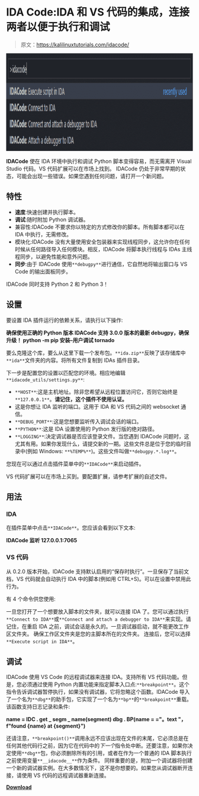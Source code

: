 # IDA Code:IDA 和 VS 代码的集成，连接两者以便于执行和调试

> 原文：<https://kalilinuxtutorials.com/idacode/>

[![](img//d0f8cfe9dc7325ed41aaa0a6cd7bf3b9.png)](https://blogger.googleusercontent.com/img/a/AVvXsEj45vUaqbMXSVB5ANVBlcnGXZJ9nAsU7ZWpUxCDYDjMakygt5X-eUEal6wVzl1nPivVSbKIX-d0JHjbvfERs2IecauMLEmF0qjLGDk5Vu97lWriC4itbWhTFm7VGsuzEPU728xWSmwatMQhFJijD3WjEMOqvSPct54Ij0fBAkfvNCYRc8k1lWxXzBSC=s728)

**IDACode** 使在 IDA 环境中执行和调试 Python 脚本变得容易，而无需离开 Visual Studio 代码。VS 代码扩展可以在市场上找到。
IDACode 仍处于非常早期的状态，可能会出现一些错误。如果您遇到任何问题，请打开一个新问题。

## 特性

*   **速度**:快速创建并执行脚本。
*   **调试**:随时附加 Python 调试器。
*   兼容性:IDACode 不要求你以特定的方式修改你的脚本。所有脚本都可以在 IDA 中执行，无需修改。
*   模块化:IDACode 没有大量使用安全包装器来实现线程同步，这允许你在任何时候从任何路径导入任何模块。相反，IDACode 将脚本执行线程与 IDAs 主线程同步，以避免性能和意外问题。
*   **同步**:由于 IDACode 使用`**debugpy**`进行通信，它自然地将输出窗口与 VS Code 的输出面板同步。

IDACode 同时支持 Python 2 和 Python 3！

## 设置

要设置 IDA 插件运行的依赖关系，请执行以下操作:

**确保使用正确的 Python 版本
IDACode 支持 3.0.0 版本的最新 debugpy，确保升级！
python -m pip 安装–用户调试 tornado**

要么克隆这个库，要么从这里下载一个发布包。`**ida.zip**`反映了该存储库中`**ida**`文件夹的内容。将所有文件复制到 IDAs 插件目录。

下一步是配置您的设置以匹配您的环境。相应地编辑`**idacode_utils/settings.py**`:

*   `**HOST**`:这是主机地址。除非您希望从远程位置访问它，否则它始终是`**127.0.0.1**`。**请记住，这个插件不使用认证。**
*   这是你想让 IDA 监听的端口。这用于 IDA 和 VS 代码之间的 websocket 通信。
*   `**DEBUG_PORT**`:这是您想要监听传入调试会话的端口。
*   `**PYTHON**`:这是 IDA 设置使用的 Python 发行版的绝对路径。
*   `**LOGGING**`:决定调试器是否应该登录文件。当您遇到 IDACode 问题时，这尤其有用。如果你发现什么，请提交新的一期。这些文件总是位于您的临时目录中(例如 Windows: `**%TEMP%**`)。这些文件叫做`**debugpy.*.log**`。

您现在可以通过点击插件菜单中的`**IDACode**`来启动插件。

VS 代码扩展可以在市场上买到。要配置扩展，请参考扩展的自述文件。

## 用法

### IDA

在插件菜单中点击`**IDACode**`。您应该会看到以下文本:

**IDACode 监听 127.0.0.1:7065**

### VS 代码

从 0.2.0 版本开始，IDACode 支持默认启用的“保存时执行”。一旦保存了当前文档，VS 代码就会自动执行 IDA 中的脚本(例如用 CTRL+S)。可以在设置中禁用此行为。

有 4 个命令供您使用:

一旦您打开了一个想要放入脚本的文件夹，就可以连接 IDA 了。您可以通过执行`**Connect to IDA**`或`**Connect and attach a debugger to IDA**`来实现。请记住，在重启 IDA 之前，调试会话是永久的。一旦调试器启动，就不能更改工作区文件夹。
确保工作区文件夹是您的主脚本所在的文件夹。
连接后，您可以选择`**Execute script in IDA**`。

## 调试

IDACode 使用 VS Code 的远程调试器来连接 IDA。支持所有 VS 代码功能。但是，您必须通过使用 Python 内置功能来指定脚本入口点:`**breakpoint**`。这个指令告诉调试器暂停执行，如果没有调试器，它将忽略这个函数。IDACode 导入了一个名为`**dbg**`的助手包，它实现了一个名为`**bp**`的`**breakpoint**`重载。该函数支持日志记录和条件:

**name = IDC . get _ segm _ name(segment)
dbg . BP(name = ="。text "，f"found {name} at {segment}")**

还请注意，`**breakpoint()**`调用永远不应该出现在文件的末尾，它必须总是在任何其他代码行之前，因为它在代码中的*下一个*指令处中断。还要注意，如果你决定使用`**dbg**`包，你必须删除所有的引用，或者在作为一个普通的 IDA 脚本执行之前使用变量`**__idacode__**`作为条件。
同样重要的是，附加一个调试器将创建一个新的调试器实例。在大多数情况下，这不是你想要的。如果您从调试器断开连接，请使用 VS 代码的远程调试器重新连接。

[**Download**](https://github.com/ioncodes/idacode)
